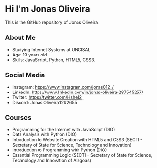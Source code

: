 # Hi I'm Jonas Oliveira

This is the GitHub repository of Jonas Oliveira.

## About Me

- Studying Internet Systems at UNCISAL
- Age: 19 years old
- Skills: JavaScript, Python, HTML5, CSS3.

## Social Media

- Instagram: https://www.instagram.com/jonas012_/
- LinkedIn: https://www.linkedin.com/in/jonas-oliveira-287545257/
- Twitter: https://twitter.com/Hshe12_
- Discord: Jonas.Oliveira.12#2655

## Courses

- Programming for the Internet with JavaScript (DIO)
- Data Analysis with Python (DIO)
- Introduction to Website Creation with HTML5 and CSS3 (SECTI - Secretary of State for Science, Technology and Innovation)
- Introduction to Programming with Python (DIO)
- Essential Programming Logic (SECTI - Secretary of State for Science, Technology and Innovation of Alagoas)
